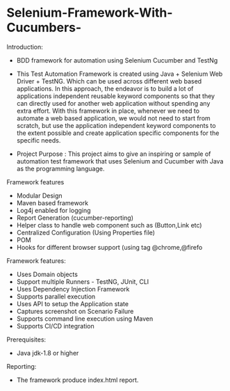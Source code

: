 # Selenium-Framework-With-Cucumbers-


Introduction: 
* BDD framework for automation using Selenium Cucumber and TestNg
* This Test Automation Framework is created using Java + Selenium Web Driver + TestNG. Which can be used across different web based applications. In this approach, the endeavor is to build a lot of applications independent reusable keyword components so that they can directly used for another web application without spending any extra effort. With this framework in place, whenever we need to automate a web based application, we would not need to start from scratch, but use the application independent keyword components to the extent possible and create application specific components for the specific needs.

* Project Purpose :
  This project aims to give an inspiring or sample of automation test framework that uses Selenium and Cucumber with Java as the programming language.


Framework features

* Modular Design
* Maven based framework
* Log4j enabled for logging
* Report Generation (cucumber-reporting)
* Helper class to handle web component such as (Button,Link etc)
* Centralized Configuration (Using Properties file)
* POM
* Hooks for different browser support (using tag @chrome,@firefo


Framework features:

* Uses Domain objects
* Support multiple Runners - TestNG, JUnit, CLI
* Uses Dependency Injection Framework
* Supports parallel execution
* Uses API to setup the Application state
* Captures screenshot on Scenario Failure
* Supports command line execution using Maven
* Supports CI/CD integration

Prerequisites:

* Java jdk-1.8 or higher

Reporting:

* The framework produce index.html report.

